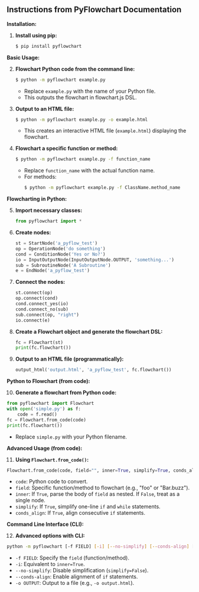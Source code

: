 ## Instructions from PyFlowchart Documentation

**Installation:**

1. **Install using pip:**
   ```bash
   $ pip install pyflowchart
   ```

**Basic Usage:**

2. **Flowchart Python code from the command line:**

   ```bash
   $ python -m pyflowchart example.py
   ```

   - Replace `example.py` with the name of your Python file.
   - This outputs the flowchart in flowchart.js DSL.

3. **Output to an HTML file:**

   ```bash
   $ python -m pyflowchart example.py -o example.html
   ```

   - This creates an interactive HTML file (`example.html`) displaying the flowchart.

4. **Flowchart a specific function or method:**
   ```bash
   $ python -m pyflowchart example.py -f function_name
   ```
   - Replace `function_name` with the actual function name.
   - For methods:
     ```bash
     $ python -m pyflowchart example.py -f ClassName.method_name
     ```

**Flowcharting in Python:**

5. **Import necessary classes:**

   ```python
   from pyflowchart import *
   ```

6. **Create nodes:**

   ```python
   st = StartNode('a_pyflow_test')
   op = OperationNode('do something')
   cond = ConditionNode('Yes or No?')
   io = InputOutputNode(InputOutputNode.OUTPUT, 'something...')
   sub = SubroutineNode('A Subroutine')
   e = EndNode('a_pyflow_test')
   ```

7. **Connect the nodes:**

   ```python
   st.connect(op)
   op.connect(cond)
   cond.connect_yes(io)
   cond.connect_no(sub)
   sub.connect(op, "right")
   io.connect(e)
   ```

8. **Create a Flowchart object and generate the flowchart DSL:**

   ```python
   fc = Flowchart(st)
   print(fc.flowchart())
   ```

9. **Output to an HTML file (programmatically):**
   ```python
   output_html('output.html', 'a_pyflow_test', fc.flowchart())
   ```

**Python to Flowchart (from code):**

10. **Generate a flowchart from Python code:**

```python
from pyflowchart import Flowchart
with open('simple.py') as f:
    code = f.read()
fc = Flowchart.from_code(code)
print(fc.flowchart())
```

- Replace `simple.py` with your Python filename.

**Advanced Usage (from code):**

11. **Using `Flowchart.from_code()`:**

```python
Flowchart.from_code(code, field="", inner=True, simplify=True, conds_align=False)
```

- `code`: Python code to convert.
- `field`: Specific function/method to flowchart (e.g., "foo" or "Bar.buzz").
- `inner`: If `True`, parse the body of `field` as nested. If `False`, treat as a single node.
- `simplify`: If `True`, simplify one-line `if` and `while` statements.
- `conds_align`: If `True`, align consecutive `if` statements.

**Command Line Interface (CLI):**

12. **Advanced options with CLI:**

```bash
python -m pyflowchart [-f FIELD] [-i] [--no-simplify] [--conds-align] [-o OUTPUT] code_file
```

- `-f FIELD`: Specify the `field` (function/method).
- `-i`: Equivalent to `inner=True`.
- `--no-simplify`: Disable simplification (`simplify=False`).
- `--conds-align`: Enable alignment of `if` statements.
- `-o OUTPUT`: Output to a file (e.g., `-o output.html`).
